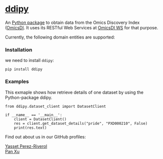 [ddipy](https://github.com/OmicsDI/ddipy)
======

An [Python package](https://github.com/OmicsDI/Pyddi) to obtain data from the Omics Discovery Index ([OmicsDI](http://www.omicsdi.org). It uses its RESTful Web Services at [OmicsDI WS](http://www.omicsdi.org/ws/) for that purpose.  

Currently, the following domain entities are supported:  


### Installation  

we need to install `ddipy`:  

    pip install ddipy

### Examples  

This exmaple shows how retrieve details of one dataset by using the Python-package ddipy. 

    from ddipy.dataset_client import DatasetClient

    if __name__ == '__main__':
        client = DatasetClient()
        res = client.get_dataset_details("pride", "PXD000210", False)
        print(res.text)

Find out about us in our GitHub profiles:  

[Yasset Perez-Riverol](https://github.com/ypriverol)  
[Pan Xu](https://github.com/hll3939092)

